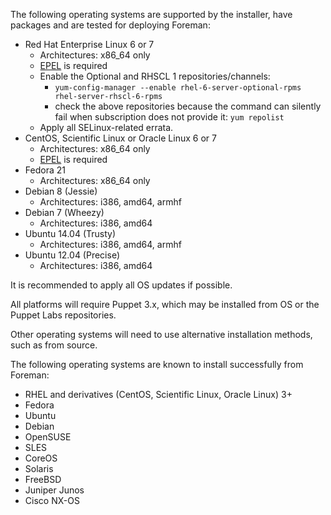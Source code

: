 The following operating systems are supported by the installer, have packages and are tested for deploying Foreman:

* Red Hat Enterprise Linux 6 or 7
  * Architectures: x86_64 only
  * [EPEL](http://fedoraproject.org/wiki/EPEL/FAQ#How_can_I_install_the_packages_from_the_EPEL_software_repository.3F) is required
  * Enable the Optional and RHSCL 1 repositories/channels:
    * `yum-config-manager --enable rhel-6-server-optional-rpms rhel-server-rhscl-6-rpms`
    * check the above repositories because the command can silently fail when subscription does not provide it: `yum repolist`
  * Apply all SELinux-related errata.
* CentOS, Scientific Linux or Oracle Linux 6 or 7
  * Architectures: x86_64 only
  * [EPEL](http://fedoraproject.org/wiki/EPEL/FAQ#How_can_I_install_the_packages_from_the_EPEL_software_repository.3F) is required
* Fedora 21
  * Architectures: x86_64 only
* Debian 8 (Jessie)
  * Architectures: i386, amd64, armhf
* Debian 7 (Wheezy)
  * Architectures: i386, amd64
* Ubuntu 14.04 (Trusty)
  * Architectures: i386, amd64, armhf
* Ubuntu 12.04 (Precise)
  * Architectures: i386, amd64

It is recommended to apply all OS updates if possible.

All platforms will require Puppet 3.x, which may be installed from OS or the Puppet Labs repositories.

Other operating systems will need to use alternative installation methods, such as from source.

The following operating systems are known to install successfully from Foreman:

* RHEL and derivatives (CentOS, Scientific Linux, Oracle Linux) 3+
* Fedora
* Ubuntu
* Debian
* OpenSUSE
* SLES
* CoreOS
* Solaris
* FreeBSD
* Juniper Junos
* Cisco NX-OS
